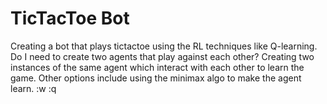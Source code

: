 # TicTacToe Bot

Creating a bot that plays tictactoe using the RL techniques like Q-learning. Do I need to create two agents that play against each other? 
Creating two instances of the same agent which interact with each other to learn the game. Other options include using the minimax algo to make the agent learn.
:w
:q
